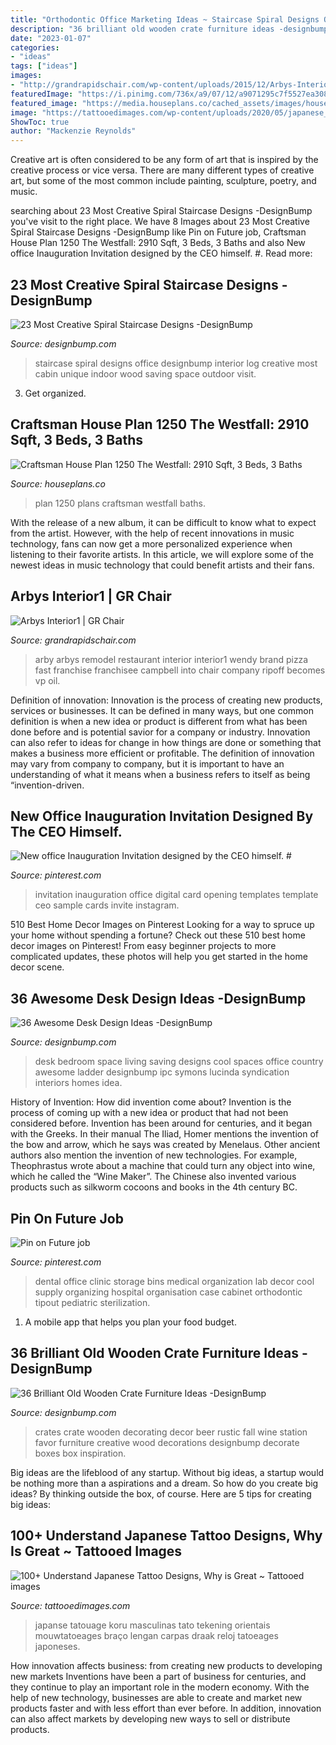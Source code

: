 ```yaml
---
title: "Orthodontic Office Marketing Ideas ~ Staircase Spiral Designs Office Designbump Interior Log Creative Most Cabin Unique Indoor Wood Saving Space Outdoor Visit"
description: "36 brilliant old wooden crate furniture ideas -designbump"
date: "2023-01-07"
categories:
- "ideas"
tags: ["ideas"]
images:
- "http://grandrapidschair.com/wp-content/uploads/2015/12/Arbys-Interior1.jpg"
featuredImage: "https://i.pinimg.com/736x/a9/07/12/a9071295c7f5527ea308fd895da1e1db--digital-marketing-invitation.jpg"
featured_image: "https://media.houseplans.co/cached_assets/images/house_plan_images/1250-AMDA-2013-0315_4_1920x1080.jpg"
image: "https://tattooedimages.com/wp-content/uploads/2020/05/japanese_tattoo_64411299.jpg"
ShowToc: true
author: "Mackenzie Reynolds"
---
```



Creative art is often considered to be any form of art that is inspired by the creative process or vice versa. There are many different types of creative art, but some of the most common include painting, sculpture, poetry, and music.

	

		
searching about 23 Most Creative Spiral Staircase Designs -DesignBump you've visit to the right place. We have 8 Images about 23 Most Creative Spiral Staircase Designs -DesignBump like Pin on Future job, Craftsman House Plan 1250 The Westfall: 2910 Sqft, 3 Beds, 3 Baths and also New office Inauguration Invitation designed by the CEO himself. #. Read more:
		
    
## 23 Most Creative Spiral Staircase Designs -DesignBump

<img loading=lazy src="https://cdn.designbump.com/wp-content/uploads/2015/11/Cool-Space-Saving-Staircase-Designs-5.jpg" onerror="this.onerror=null;this.src='https://tse1.mm.bing.net/th?id=OIP.HqvMp6YrKTvDGY4ZeWZNwwHaLE&amp;pid=15.1';" alt="23 Most Creative Spiral Staircase Designs -DesignBump">

_Source: designbump.com_

>staircase spiral designs office designbump interior log creative most cabin unique indoor wood saving space outdoor visit. 

	

3. Get organized.

    
## Craftsman House Plan 1250 The Westfall: 2910 Sqft, 3 Beds, 3 Baths

<img loading=lazy src="https://media.houseplans.co/cached_assets/images/house_plan_images/1250-AMDA-2013-0315_4_1920x1080.jpg" onerror="this.onerror=null;this.src='https://tse4.mm.bing.net/th?id=OIP.MaKUyk25AJEPTBEYIvV22gHaEK&amp;pid=15.1';" alt="Craftsman House Plan 1250 The Westfall: 2910 Sqft, 3 Beds, 3 Baths">

_Source: houseplans.co_

>plan 1250 plans craftsman westfall baths. 

	

With the release of a new album, it can be difficult to know what to expect from the artist. However, with the help of recent innovations in music technology, fans can now get a more personalized experience when listening to their favorite artists. In this article, we will explore some of the newest ideas in music technology that could benefit artists and their fans.

    
## Arbys Interior1 | GR Chair

<img loading=lazy src="http://grandrapidschair.com/wp-content/uploads/2015/12/Arbys-Interior1.jpg" onerror="this.onerror=null;this.src='https://tse2.mm.bing.net/th?id=OIP.Fvzei0bzXtGhtI7XLpOKagHaE7&amp;pid=15.1';" alt="Arbys Interior1 | GR Chair">

_Source: grandrapidschair.com_

>arby arbys remodel restaurant interior interior1 wendy brand pizza fast franchise franchisee campbell into chair company ripoff becomes vp oil. 

	

Definition of innovation:
Innovation is the process of creating new products, services or businesses. It can be defined in many ways, but one common definition is when a new idea or product is different from what has been done before and is potential savior for a company or industry. Innovation can also refer to ideas for change in how things are done or something that makes a business more efficient or profitable. The definition of innovation may vary from company to company, but it is important to have an understanding of what it means when a business refers to itself as being “invention-driven.

    
## New Office Inauguration Invitation Designed By The CEO Himself. #

<img loading=lazy src="https://i.pinimg.com/736x/a9/07/12/a9071295c7f5527ea308fd895da1e1db--digital-marketing-invitation.jpg" onerror="this.onerror=null;this.src='https://tse3.mm.bing.net/th?id=OIP.JTra1mblmIokVoz4rHjdnAHaHa&amp;pid=15.1';" alt="New office Inauguration Invitation designed by the CEO himself. #">

_Source: pinterest.com_

>invitation inauguration office digital card opening templates template ceo sample cards invite instagram. 

	

510 Best Home Decor Images on Pinterest
Looking for a way to spruce up your home without spending a fortune? Check out these 510 best home decor images on Pinterest! From easy beginner projects to more complicated updates, these photos will help you get started in the home decor scene.

    
## 36 Awesome Desk Design Ideas -DesignBump

<img loading=lazy src="https://cdn.designbump.com/wp-content/uploads/2015/11/cool-desk-design15.jpg" onerror="this.onerror=null;this.src='https://tse2.mm.bing.net/th?id=OIP.qdrHKTaAhC-e7VNYP8r1DgHaJ4&amp;pid=15.1';" alt="36 Awesome Desk Design Ideas -DesignBump">

_Source: designbump.com_

>desk bedroom space living saving designs cool spaces office country awesome ladder designbump ipc symons lucinda syndication interiors homes idea. 

	

History of Invention: How did invention come about?
Invention is the process of coming up with a new idea or product that had not been considered before. Invention has been around for centuries, and it began with the Greeks. In their manual The Iliad, Homer mentions the invention of the bow and arrow, which he says was created by Menelaus. Other ancient authors also mention the invention of new technologies. For example, Theophrastus wrote about a machine that could turn any object into wine, which he called the “Wine Maker”. The Chinese also invented various products such as silkworm cocoons and books in the 4th century BC.

    
## Pin On Future Job

<img loading=lazy src="https://i.pinimg.com/736x/4a/77/d1/4a77d177a5968075dbfc05a2562e0605.jpg" onerror="this.onerror=null;this.src='https://tse2.mm.bing.net/th?id=OIP.UNf8UMhLugsQVj5w9YvwdQHaJ7&amp;pid=15.1';" alt="Pin on Future job">

_Source: pinterest.com_

>dental office clinic storage bins medical organization lab decor cool supply organizing hospital organisation case cabinet orthodontic tipout pediatric sterilization. 

	

1. A mobile app that helps you plan your food budget.

    
## 36 Brilliant Old Wooden Crate Furniture Ideas -DesignBump

<img loading=lazy src="https://cdn.designbump.com/wp-content/uploads/2015/10/crate09.jpg" onerror="this.onerror=null;this.src='https://tse2.mm.bing.net/th?id=OIP.ywL7SreYT2_Rk7nFWorIXAHaLH&amp;pid=15.1';" alt="36 Brilliant Old Wooden Crate Furniture Ideas -DesignBump">

_Source: designbump.com_

>crates crate wooden decorating decor beer rustic fall wine station favor furniture creative wood decorations designbump decorate boxes box inspiration. 

	

Big ideas are the lifeblood of any startup. Without big ideas, a startup would be nothing more than a aspirations and a dream. So how do you create big ideas? By thinking outside the box, of course. Here are 5 tips for creating big ideas: 

    
## 100+ Understand Japanese Tattoo Designs, Why Is Great ~ Tattooed Images

<img loading=lazy src="https://tattooedimages.com/wp-content/uploads/2020/05/japanese_tattoo_64411299.jpg" onerror="this.onerror=null;this.src='https://tse1.mm.bing.net/th?id=OIP.o-WwyOCWebqKAudyiPHeUgHaLG&amp;pid=15.1';" alt="100+ Understand Japanese Tattoo Designs, Why is Great ~ Tattooed images">

_Source: tattooedimages.com_

>japanse tatouage koru masculinas tato tekening orientais mouwtatoeages braço lengan carpas draak reloj tatoeages japoneses. 

	

How innovation affects business: from creating new products to developing new markets
Inventions have been a part of business for centuries, and they continue to play an important role in the modern economy. With the help of new technology, businesses are able to create and market new products faster and with less effort than ever before. In addition, innovation can also affect markets by developing new ways to sell or distribute products.

